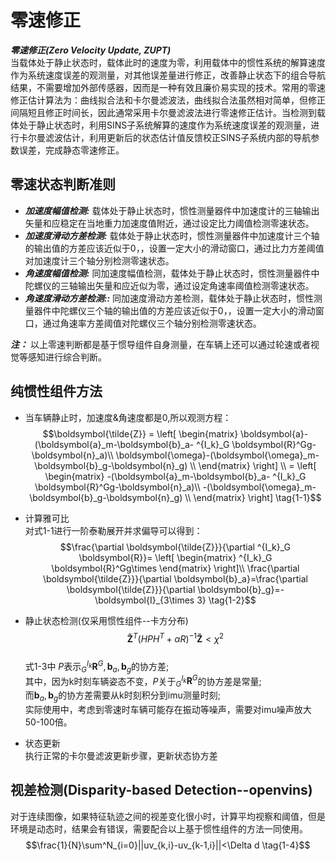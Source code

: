 <!--
 * @FilePath: 零速修正(ZUPT).md
 * @Author: Taber.wu
 * @Date: 2022-09-28 14:09:05
 * @LastEditors: Please set LastEditors
 * @LastEditTime: 2022-09-28 16:34:35
 * @Descripttion: 
-->
# 零速修正
***零速修正(Zero Velocity Update, ZUPT)***  
当载体处于静止状态时，载体此时的速度为零，利用载体中的惯性系统的解算速度作为系统速度误差的观测量，对其他误差量进行修正，改善静止状态下的组合导航结果，不需要增加外部传感器，因而是一种有效且廉价易实现的技术。常用的零速修正估计算法为：曲线拟合法和卡尔曼滤波法，曲线拟合法虽然相对简单，但修正间隔短且修正时间长，因此通常采用卡尔曼滤波法进行零速修正估计。当检测到载体处于静止状态时，利用SINS子系统解算的速度作为系统速度误差的观测量，进行卡尔曼滤波估计，利用更新后的状态估计值反馈校正SINS子系统内部的导航参数误差，完成静态零速修正。
## 零速状态判断准则
* ***加速度幅值检测:*** 载体处于静止状态时，惯性测量器件中加速度计的三轴输出矢量和应稳定在当地重力加速度值附近，通过设定比力阈值检测零速状态。
* ***加速度滑动方差检测:*** 载体处于静止状态时，惯性测量器件中加速度计三个轴的输出值的方差应该近似于0，，设置一定大小的滑动窗口，通过比力方差阈值对加速度计三个轴分别检测零速状态。
* ***角速度幅值检测:*** 同加速度幅值检测，载体处于静止状态时，惯性测量器件中陀螺仪的三轴输出矢量和应近似为零，通过设定角速率阈值检测零速状态。
* ***角速度滑动方差检测::*** 同加速度滑动方差检测，载体处于静止状态时，惯性测量器件中陀螺仪三个轴的输出值的方差应该近似于0，，设置一定大小的滑动窗口，通过角速率方差阈值对陀螺仪三个轴分别检测零速状态。  
  
***注：*** 以上零速判断都是基于惯导组件自身测量，在车辆上还可以通过轮速或者视觉等感知进行综合判断。  

## 纯惯性组件方法   

* 当车辆静止时，加速度&角速度都是0,所以观测方程：  
$$\boldsymbol{\tilde{Z}}  =
\left[
\begin{matrix}
\boldsymbol{a}-(\boldsymbol{a}_m-\boldsymbol{b}_a- ^{I_k}_G \boldsymbol{R}^Gg-\boldsymbol{n}_a)\\
\boldsymbol{\omega}-(\boldsymbol{\omega}_m-\boldsymbol{b}_g-\boldsymbol{n}_g) \\
\end{matrix}
\right] \\
 = \left[
\begin{matrix}
-(\boldsymbol{a}_m-\boldsymbol{b}_a- ^{I_k}_G \boldsymbol{R}^Gg-\boldsymbol{n}_a)\\
-(\boldsymbol{\omega}_m-\boldsymbol{b}_g-\boldsymbol{n}_g) \\
\end{matrix}
\right] \tag{1-1}$$  

* 计算雅可比  
  对式1-1进行一阶泰勒展开并求偏导可以得到：  
  $$\frac{\partial \boldsymbol{\tilde{Z}}}{\partial ^{I_k}_G \boldsymbol{R}}= 
  \left[ \begin{matrix}
  ^{I_k}_G \boldsymbol{R}^Gg\times  
  \end{matrix}
  \right]\\
  \frac{\partial \boldsymbol{\tilde{Z}}}{\partial \boldsymbol{b}_a}=\frac{\partial \boldsymbol{\tilde{Z}}}{\partial \boldsymbol{b}_g}=-\boldsymbol{I}_{3\times 3}  \tag{1-2}$$  

* 静止状态检测(仅采用惯性组件--卡方分布)  
  $$ 
  \boldsymbol{\tilde{Z}}^T(HPH^T+\alpha R)^{-1}\boldsymbol{\tilde{Z}} < \chi ^2 \tag{1-3}
  $$  
  式1-3中 $P$表示$^{I_k}_G \boldsymbol{R}^G,\boldsymbol{b}_a ,\boldsymbol{b}_g$的协方差;  
  其中，因为k时刻车辆姿态不变，$P$关于$^{I_k}_G \boldsymbol{R}^G$的协方差是常量;  
  而$\boldsymbol{b}_a ,\boldsymbol{b}_g$的协方差需要从k时刻积分到imu测量时刻;  
  实际使用中，考虑到零速时车辆可能存在振动等噪声，需要对imu噪声放大50-100倍。  
* 状态更新  
  执行正常的卡尔曼滤波更新步骤，更新状态协方差  


## 视差检测(Disparity-based Detection--openvins)
对于连续图像，如果特征轨迹之间的视差变化很小时，计算平均视察和阈值，但是环境是动态时，结果会有错误，需要配合以上基于惯性组件的方法一同使用。   
$$\frac{1}{N}\sum^N_{i=0}||uv_{k,i}-uv_{k-1,i}||<\Delta d \tag{1-4}$$



